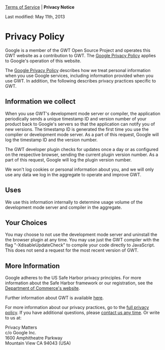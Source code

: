 

<p><a href="terms.html">Terms of Service</a> | <b>Privacy Notice</b> </p>
<p>Last modified: May 11th, 2013</p>

<h1>Privacy Policy</h1>
  
  <div>
    Google is a member of the GWT Open Source Project and operates this GWT website as a contribution to GWT. The <a href="http://www.google.com/intl/en/policies/privacy/">Google Privacy Policy</a> applies to Google's operation of this website.
  
  </div>


<p>The <a href="http://www.google.com/privacy.html">Google Privacy Policy</a>
describes how we treat personal information when you use Google services,
including information provided when you use GWT. In addition,
the following describes privacy practices specific to GWT.</p>

<h2>Information we collect</h2>

<p>When you use GWT's development mode server or compiler, 
   the application periodically sends a unique timestamp ID and version 
   number of your product back to Google's servers so that the application 
   can notify you of new versions. The timestamp ID is generated the first 
   time you use the complier or development mode server. As a part of this 
   request, Google will log the timestamp ID and the version number.</p>

<p>The GWT developer plugin checks for updates once a day or as configured on the respective browser, sending the current plugin version number. As a part of this request, Google will log the plugin version number. </p>

<p>We won't log cookies or personal information about you, and we will only use any data we log in the aggregate to operate and improve GWT.</p>



<h2>Uses</h2>

<p>We use this information internally to determine usage volume of the development mode server and 
  compiler in the aggregate. </p>


<h2>Your Choices</h2>

<p>You may choose to not use the development mode server and uninstall the
  the browser plugin at any time. You may use just the  GWT compiler with the 
  flag "-XdisableUpdateCheck" to compile 
  your code directly to JavaScript. This does not send a request for the most 
  recent version of GWT.</p> 


<h2>More Information</h2>

<p>Google adheres to the US Safe Harbor privacy principles. For more information about the Safe Harbor framework or our registration, see the <a href="http://www.export.gov/safeharbor/">Department of Commerce's website</a>.</p>

<p>Further information about GWT is available <a
  href="http://www.gwtproject.org">here</a>.</p>

<p>For more information about our privacy practices, go to the <a
  href="http://www.google.com/privacypolicy.html">full privacy
  policy</a>. If you have additional questions, please <a
  href="http://www.google.com/support/bin/request.py?form_type=user&stage=fm&user_type=user&contact_type=privacy&hl=en">contact
  us any time</a>. Or write
to us at:
</p>
<p>
Privacy Matters<br/>
c/o Google Inc.<br/>
1600 Amphitheatre Parkway<br/>
Mountain View CA 94043 (USA)<br/> 
</p>

